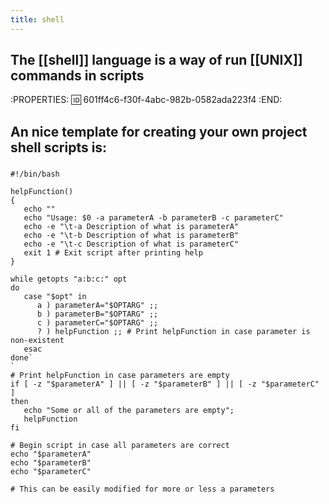 ```yaml
---
title: shell
---
```


## The [[shell]] language is a way of run [[UNIX]] commands in scripts
:PROPERTIES:
:id: 601ff4c6-f30f-4abc-982b-0582ada223f4
:END:
## An nice template for creating your own project shell scripts is:
###
```shell
#!/bin/bash

helpFunction()
{
   echo ""
   echo "Usage: $0 -a parameterA -b parameterB -c parameterC"
   echo -e "\t-a Description of what is parameterA"
   echo -e "\t-b Description of what is parameterB"
   echo -e "\t-c Description of what is parameterC"
   exit 1 # Exit script after printing help
}

while getopts "a:b:c:" opt
do
   case "$opt" in
      a ) parameterA="$OPTARG" ;;
      b ) parameterB="$OPTARG" ;;
      c ) parameterC="$OPTARG" ;;
      ? ) helpFunction ;; # Print helpFunction in case parameter is non-existent
   esac
done`
`
# Print helpFunction in case parameters are empty
if [ -z "$parameterA" ] || [ -z "$parameterB" ] || [ -z "$parameterC" ]
then
   echo "Some or all of the parameters are empty";
   helpFunction
fi

# Begin script in case all parameters are correct
echo "$parameterA"
echo "$parameterB"
echo "$parameterC"

# This can be easily modified for more or less a parameters
```
